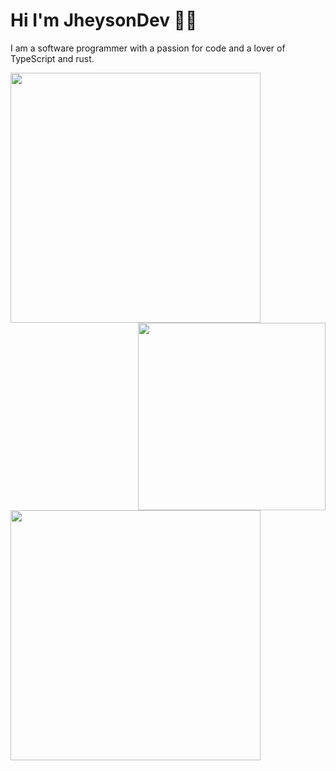 # Hi I'm JheysonDev 👋🤙

I am a software programmer with a passion for code and a lover of TypeScript and rust. 

<img align="left" src="https://github-readme-stats.vercel.app/api?username=JheysonDev&show_icons=true&theme=onedark" width="400">
<img align='right' src='https://user-images.githubusercontent.com/5713670/87202985-820dcb80-c2b6-11ea-9f56-7ec461c497c3.gif' width="300">

<img align="center" src="https://github-readme-stats.vercel.app/api/top-langs/?username=JheysonDev&layout=compact&theme=onedark&langs_count=4" width="400"/>
